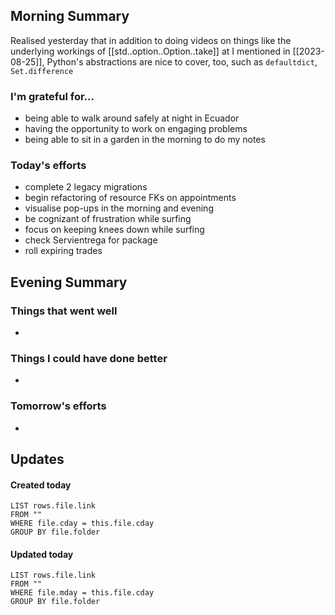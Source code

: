## Morning Summary

Realised yesterday that in addition to doing videos on things like the underlying workings of [[std..option..Option..take]] at I mentioned in [[2023-08-25]], Python's abstractions are nice to cover, too, such as `defaultdict`, `Set.difference`

### I'm grateful for...
- being able to walk around safely at night in Ecuador
- having the opportunity to work on engaging problems
- being able to sit in a garden in the morning to do my notes

### Today's efforts
- complete 2 legacy migrations
- begin refactoring of resource FKs on appointments
- visualise pop-ups in the morning and evening
- be cognizant of frustration while surfing
- focus on keeping knees down while surfing
- check Servientrega for package
- roll expiring trades

## Evening Summary

### Things that went well
- 

### Things I could have done better
- 

### Tomorrow's efforts
- 

## Updates 
#### Created today
```dataview
LIST rows.file.link
FROM ""
WHERE file.cday = this.file.cday
GROUP BY file.folder
```

#### Updated today
```dataview
LIST rows.file.link
FROM ""
WHERE file.mday = this.file.cday
GROUP BY file.folder
```
